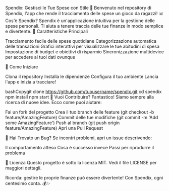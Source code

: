 Spendix: Gestisci le Tue Spese con Stile 💸
Benvenuto nel repository di Spendix, l'app che rende il tracciamento delle spese un gioco da ragazzi!
📊 Cos'è Spendix?
Spendix è un'applicazione intuitiva per la gestione delle spese personali. Ti aiuta a tenere traccia delle tue finanze in modo semplice e divertente.
🌟 Caratteristiche Principali

Tracciamento facile delle spese quotidiane
Categorizzazione automatica delle transazioni
Grafici interattivi per visualizzare le tue abitudini di spesa
Impostazione di budget e obiettivi di risparmio
Sincronizzazione multidevice per accedere ai tuoi dati ovunque

🚀 Come Iniziare

Clona il repository
Installa le dipendenze
Configura il tuo ambiente
Lancia l'app e inizia a tracciare!

bashCopygit clone https://github.com/tuousername/spendix.git
cd spendix
npm install
npm start
🤝 Vuoi Contribuire?
Fantastico! Siamo sempre alla ricerca di nuove idee. Ecco come puoi aiutare:

Fai un fork del progetto
Crea il tuo branch delle feature (git checkout -b feature/AmazingFeature)
Commit delle tue modifiche (git commit -m 'Add some AmazingFeature')
Push al branch (git push origin feature/AmazingFeature)
Apri una Pull Request

🐛 Hai Trovato un Bug?
Se incontri problemi, apri un issue descrivendo:

Il comportamento atteso
Cosa è successo invece
Passi per riprodurre il problema

📜 Licenza
Questo progetto è sotto la licenza MIT. Vedi il file LICENSE per maggiori dettagli.

Ricorda: gestire le proprie finanze può essere divertente! Con Spendix, ogni centesimo conta. 💰✨
